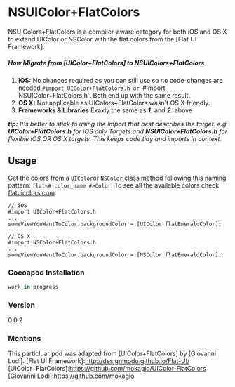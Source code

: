 # NSUIColor+FlatColors

NSUIColors+FlatColors is a compiler-aware category for both iOS and OS X to extend UIColor or NSColor with the flat colors from the [Flat UI Framework]. 

##### How Migrate from [UIColor+FlatColors] to NSUIColors+FlatColors
1. **iOS:** No changes required as you can still use so no code-changes are needed `#import UIColor+FlatColors.h or `#import NSUIColor+FlatColors.h`. Both end up with the same result.
2. **OS X:** Not applicable as UIColors+FlatColors wasn't OS X friendly.
3. **Frameworks & Libraries** Exaxly the same as ***1.*** and ***2.*** above

***tip:*** *It's better to stick to using the import that best describes the target. e.g. **UIColor+FlatColors.h** for iOS only Targets and **NSUIColor+FlatColors.h** for flexible iOS OR OS X targets. This keeps code tidy and imports in context.*

## Usage
Get the colors from a `UIColor`or `NSColor` class method following this naming pattern: `flat<# color_name #>Color`. To see all the available colors check [flatuicolors.com](http://flatuicolors.com/).
```objc
// iOS
#import UIColor+FlatColors.h
...
someViewYouWantToColor.backgroundColor = [UIColor flatEmeraldColor];
```
```objc
// OS X
#import NSColor+FlatColors.h
...
someViewYouWantToColor.backgroundColor = [NSColor flatEmeraldColor];
```
### Cocoapod Installation
```ruby
work in progress
```

### Version
0.0.2

### Mentions
This particluar pod was adapted from [UIColor+FlatColors] by [Giovanni Lodi].
[Flat UI Framework]:http://designmodo.github.io/Flat-UI/
[UIColor+FlatColors]:https://github.com/mokagio/UIColor-FlatColors
[Giovanni Lodi]:https://github.com/mokagio

